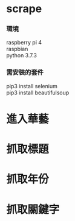 # scrape
<h3>環境</h3>
raspberry pi 4 <br>
raspbian<br>
python 3.7.3<br>
<h3>需安裝的套件</h3>
pip3 install selenium<br>
pip3 install beautifulsoup<br>

<h1>進入華藝</h1>
<h1>抓取標題</h1>
<h1>抓取年份</h1>
<h1>抓取關鍵字</h1>
